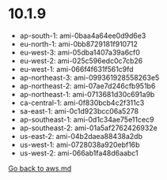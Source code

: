 
 # 10.1.9
- ap-south-1: ami-0baa4a64ee0d9d6e3
- eu-north-1: ami-0bb8729181f910712
- eu-west-3: ami-05dba1407a39a6cf0
- eu-west-2: ami-025c596edc0c7cb26
- eu-west-1: ami-066f4f631f561c9fd
- ap-northeast-3: ami-099361928558263e5
- ap-northeast-2: ami-07ae7d246cfb951b6
- ap-northeast-1: ami-0713681d30c691a9b
- ca-central-1: ami-0f830bcb4c2f311c3
- sa-east-1: ami-0c1d923bcc06a5278
- ap-southeast-1: ami-0d1c34ae75e11cec9
- ap-southeast-2: ami-01a5af2762426932e
- us-east-2: ami-04b2daea88438a2db
- us-west-1: ami-0728038a920ebf16b
- us-west-2: ami-066ab1fa48d6aabc1

[Go back to aws.md](../../aws.md) 
